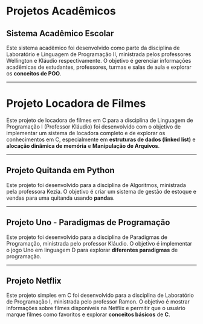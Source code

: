 # Projetos Acadêmicos

## Sistema Acadêmico Escolar

Este sistema acadêmico foi desenvolvido como parte da disciplina de Laboratório e Linguagem de Programação II, ministrada pelos professores Wellington e Kláudio respectivamente. O objetivo é gerenciar informações acadêmicas de estudantes, professores, turmas e salas de aula e explorar os **conceitos de POO**.

---

# Projeto Locadora de Filmes

Este projeto de locadora de filmes em C para a disciplina de Linguagem de Programação I (Professor Kláudio) foi desenvolvido com o objetivo de implementar um sistema de locadora completo e de explorar os conhecimentos em C, especialmente em **estruturas de dados (linked list)** e **alocação dinâmica de memória** e **Manipulação de Arquivos**.

---

## Projeto Quitanda em Python

Este projeto foi desenvolvido para a disciplina de Algoritmos, ministrada pela professora Kezia. O objetivo é criar um sistema de gestão de estoque e vendas para uma quitanda usando **pandas**.

---

## Projeto Uno - Paradigmas de Programação

Este projeto foi desenvolvido para a disciplina de Paradigmas de Programação, ministrada pelo professor Kláudio. O objetivo é implementar o jogo Uno em linguagem D para explorar **diferentes paradigmas** de programação.

---

## Projeto Netflix

Este projeto simples em C foi desenvolvido para a disciplina de Laboratório de Programação I, ministrada pelo professor Ramon. O objetivo é mostrar informações sobre filmes disponíveis na Netflix e permitir que o usuário marque filmes como favoritos e explorar **conceitos básicos** de **C**.
